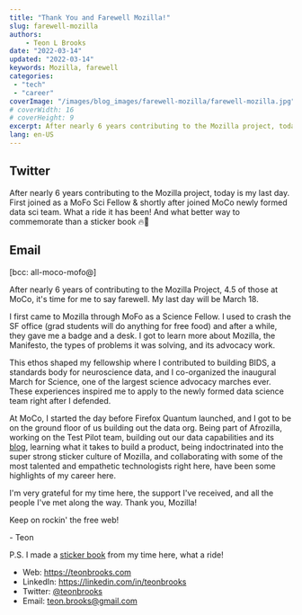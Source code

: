 ```yaml
---
title: "Thank You and Farewell Mozilla!"
slug: farewell-mozilla
authors:
    - Teon L Brooks
date: "2022-03-14"
updated: "2022-03-14"
keywords: Mozilla, farewell
categories:
 - "tech"
 - "career"
coverImage: "/images/blog_images/farewell-mozilla/farewell-mozilla.jpg"
# coverWidth: 16
# coverHeight: 9
excerpt: After nearly 6 years contributing to the Mozilla project, today is my last day.
lang: en-US
---
```


## Twitter

After nearly 6 years contributing to the Mozilla project, today is my last day.
First joined as a MoFo Sci Fellow & shortly after joined MoCo newly formed data sci team. What a ride it has been! And what better way to commemorate than a sticker book
🔥🦊

## Email

[bcc: all-moco-mofo@]

After nearly 6 years of contributing to the Mozilla Project, 4.5 of those at MoCo, it's time for me to say farewell. My last day will be March 18.

I first came to Mozilla through MoFo as a Science Fellow. I used to crash the SF office (grad students will do anything for free food) and after a while, they gave me a badge and a desk. I got to learn more about Mozilla, the Manifesto, the types of problems it was solving, and its advocacy work.

This ethos shaped my fellowship where I contributed to building BIDS, a standards body for neuroscience data, and I co-organized the inaugural March for Science, one of the largest science advocacy marches ever. These experiences inspired me to apply to the newly formed data science team right after I defended.

At MoCo, I started the day before Firefox Quantum launched, and I got to be on the ground floor of us building out the data org. Being part of Afrozilla, working on the Test Pilot team, building out our data capabilities and its [blog](https://blog.mozilla.org/data), learning what it takes to build a product, being indoctrinated into the super strong sticker culture of Mozilla, and collaborating with some of the most talented and empathetic technologists right here, have been some highlights of my career here.

I'm very grateful for my time here, the support I've received, and all the people I've met along the way. Thank you, Mozilla!

Keep on rockin' the free web!

\- Teon

P.S. I made a [sticker book](https://photos.app.goo.gl/x4jBd4pp3LWWeoNK6) from my time here, what a ride!

- Web: https://teonbrooks.com
- LinkedIn: https://linkedin.com/in/teonbrooks
- Twitter: [@teonbrooks](https://twitter.com/teonbrooks)
- Email: <teon.brooks@gmail.com>
